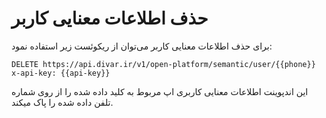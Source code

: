 # حذف اطلاعات معنایی کاربر

برای حذف اطلاعات معنایی کاربر می‌توان از ریکوئست زیر استفاده نمود:

```http request
DELETE https://api.divar.ir/v1/open-platform/semantic/user/{{phone}}
x-api-key: {{api-key}}
```

این اندپوینت اطلاعات معنایی کاربری اپ مربوط به کلید داده شده را از روی شماره تلفن داده شده را پاک میکند.
